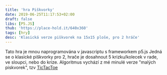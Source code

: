 ```yaml
---
title: 'hra Piškvorky'
date: 2019-06-25T11:17:53+02:00
draft: false
libs: [P5.JS]
thub: 'https://place-hold.it/640x360'
tags: [hry]
desc: 'Klasická verze piškvorek na 15x15 ploše, pro 2 hráče'
---
```


Tato hra je mnou naprogramována v javascriptu s frameworkem p5.js
Jedná se o klasické piškvorky pro 2, hrače je dosahnout 5 krizku/kolecek v rade, ve sloupci, nebo do krize.
Algoritmus vychází z mé minulé verze "malých piskvorek", tzv <a href="../tictactoe">TicTacToe

<script language="javascript" type="text/javascript" src="sketch.js"></script>
